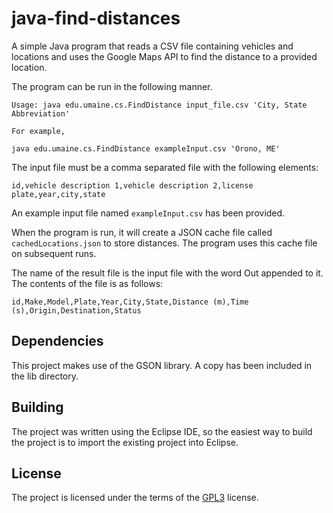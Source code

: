 # java-find-distances

A simple Java program that reads a CSV file containing vehicles and locations 
and uses the Google Maps API to find the distance to a provided location.

The program can be run in the following manner.

```
Usage: java edu.umaine.cs.FindDistance input_file.csv 'City, State Abbreviation'
 
For example,
 
java edu.umaine.cs.FindDistance exampleInput.csv 'Orono, ME'
```

The input file must be a comma separated file with the following elements:

```
id,vehicle description 1,vehicle description 2,license plate,year,city,state
```

An example input file named `exampleInput.csv` has been provided.

When the program is run, it will create a JSON cache file called 
`cachedLocations.json` to store distances.  The program uses this cache file on 
subsequent runs.

The name of the result file is the input file with the word Out appended to it. 
The contents of the file is as follows:

```
id,Make,Model,Plate,Year,City,State,Distance (m),Time (s),Origin,Destination,Status
```

## Dependencies

This project makes use of the GSON library. A copy has been included in the 
lib directory.

## Building

The project was written using the Eclipse IDE, so the easiest way to build the 
project is to import the existing project into Eclipse.

## License

The project is licensed under the terms of the
[GPL3](https://www.gnu.org/licenses/gpl-3.0.en.html) license.

<!--
LocalWords:  java CSV API csv exampleInput Orono JSON cachedLocations
LocalWords:  json GSON lib IDE GPL
-->